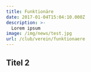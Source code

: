 ```yaml
---
title: Funktionäre
date: 2017-01-04T15:04:10.000Z
description: >-
  Lorem ipsum
image: /img/news/test.jpg
url: /club/verein/funktionaere
---
```


## Titel 2
